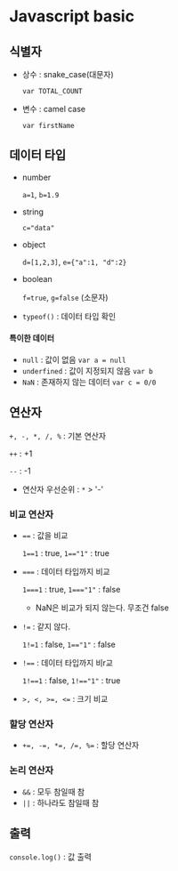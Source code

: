 # Javascript basic

## 식별자

- 상수 : snake_case(대문자)

  `var TOTAL_COUNT`

- 변수 : camel case

  `var firstName`



## 데이터 타입

- number

  `a=1`, `b=1.9`

- string

  `c="data"`

- object

  `d=[1,2,3]`, `e={"a":1, "d":2}`

- boolean

  `f=true`, `g=false` (소문자)

- `typeof()` : 데이터 타입 확인



#### 특이한 데이터

- `null` : 값이 없음 `var a = null`
- `underfined` : 값이 지정되지 않음 `var b`
- `NaN` : 존재하지 않는 데이터 `var c = 0/0`



## 연산자

`+, -, *, /, %` : 기본 연산자

`++` : +1

`--` : -1

- 연산자 우선순위 : `*` > '-'



### 비교 연산자

- `==` : 값을 비교

  `1==1` : true, `1=="1"` : true

- `===` : 데이터 타입까지 비교

  `1===1` : true, `1==="1"` : false

  - NaN은 비교가 되지 않는다. 무조건 false



- `!=` : 같지 않다.

  `1!=1` : false, `1=="1"` : false

- `!==` : 데이터 타입까지 비r교

  `1!==1` : false, `1!=="1"` : true



- `>, <, >=, <=` : 크기 비교



### 할당 연산자

- `+=, -=, *=, /=, %=` : 할당 연산자



### 논리 연산자

- `&&` : 모두 참일때 참
- `||` : 하나라도 참일때 참



## 출력

`console.log()` : 값 출력